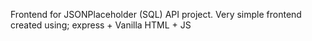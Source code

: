 Frontend for JSONPlaceholder (SQL) API project.
Very simple frontend created using;
express + Vanilla HTML + JS

